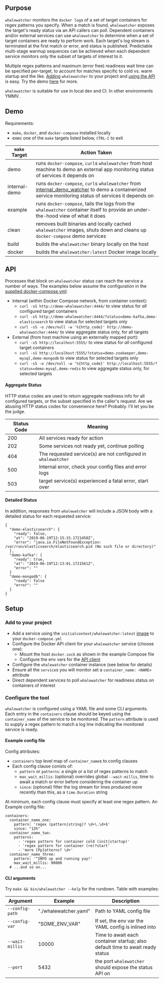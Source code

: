 ## Purpose

`whalewatcher` monitors the `docker log`s of a set of target containers for regex patterns you specify. When a match is found, `whalewatcher` exposes the target's ready status via an API callers can poll. Dependent containers and/or external services can use `whalewatcher` to determine when a set of target containers are ready to perform work. Each target's log stream is terminated at the first match or error, and status is published. Predictable multi-stage warmup sequences can be achieved when each dependent service monitors only the subset of targets of interest to it.

Multiple regex patterns and maximum (error free) readiness wait time can be specified per-target, to account for matches specific to cold vs. warm startup and the like. [Adding](#setup) `whalewatcher` to your project and [using the API](#API) is easy. Try the demo [here](#Demo) for more.

`whalewatcher` is suitable for use in local dev and CI. In other environments YMMV.


## Demo

Requirements:
 - `make`, `docker`, and `docker-compose` installed locally
 - exec one of the `make` targets listed below, `CTRL-C` to exit

| `make` Target | Action Taken             |
| ------------- | ------------------------ |
| demo          | runs `docker-compose`, `curl`s `whalewatcher` from host machine to demo an external app monitoring status of services it depends on |
| internal-demo | runs `docker-compose`, `curl`s `whalewatcher` from [internal_demo_watcher](https://github.com/elireisman/whalewatcher/blob/master/docker-compose.yml#L107-L112) to demo a containerized service monitoring status of services it depends on |
| example       | runs `docker-compose`, tails the logs from the `whalewatcher` container itself to provide an under-the-hood view of what it does |
| clean         | removes built binaries and locally cached `whalewatcher` images, shuts down and cleans up `docker-compose` demo services |
| build         | builds the `whalewatcher` binary locally on the host |
| docker        | builds the `whalewatcher:latest` Docker image locally |


## API

Processes that block on `whalewatcher` status can reach the service a number of ways. The examples below assume the configuration in the [supplied docker-compose.yml](https://github.com/elireisman/whalewatcher/blob/master/docker-compose.yml):
- Internal (within Docker Compose network, from container context):
  - `curl -sS http://demo-whalewatcher:4444/` to view status for _all_ configured target containers
  - `curl -sS http://demo-whalewatcher:4444/?status=demo-kafka,demo-elasticsearch` to view status for selected targets only
  - `curl -sS -o /dev/null -w '%{http_code}' http://demo-whalewatcher:4444/` to view aggregate status only, for all targets
- External (from host machine using an externally mapped port):
  - `curl -sS http://localhost:5555/` to view status for _all_ configured target containers
  - `curl -sS http://localhost:5555/?status=demo-zookeeper,demo-mysql,demo-mongodb` to view status for selected targets only
  - `curl -sS -o /dev/null -w '%{http_code}' http://localhost:5555/?status=demo-mysql,demo-redis` to view aggregate status only, for selected targets


#### Aggregate Status
HTTP status codes are used to return aggregate readiness info for all configured targets, or the subset specified in the caller's request. Are we abusing HTTP status codes for convenience here? Probably. I'll let you be the judge.

| Status Code  | Meaning           |
| ------------ | ----------------- |
| 200          | All services ready for action |
| 202          | Some services not ready yet, continue polling |
| 404          | The requested service(s) are not configured in `whalewatcher`  |
| 500          | Internal error, check your config files and error logs |
| 503          | target service(s) experienced a fatal error, start over   |


#### Detailed Status
In addition, responses from `whalewatcher` will include a JSON body with a detailed status for each requested service:

```
{
  "demo-elasticsearch": {
    "ready": false,
    "at": "2019-06-19T12:15:33.1721458Z",
    "error": "java.io.FileNotFoundException: /var/run/elasticsearch/elasticsearch.pid (No such file or directory)"
  },
  "demo-kafka": {
    "ready": true,
    "at": "2019-06-19T12:13:01.1721561Z",
    "error": ""
  }
  "demo-mongodb": {
    "ready": false
    "error": ""
  }
}
```


## Setup

### Add to your project
- Add a service using the `initialcontext/whalewatcher:latest` [image](https://hub.docker.com/repository/docker/initialcontext/whalewatcher) to your `docker-compose.yml`
- Configure the Docker API client for your `whalewatcher` service (choose one):
    - Mount the host `docker.sock` as shown in the example Compose file
    - Configure the env vars for the [API client](https://godoc.org/github.com/docker/docker/client)
- Configure the `whalewatcher` container instance (see below for details)
- Ensure all the `service`s you will monitor set a `container_name: <NAME>` attribute
- Direct dependent services to poll `whalewatcher` for readiness status on containers of interest

### Configure the tool
`whalewatcher` is configured using a YAML file and some CLI arguments. Each entry in the `containers` clause should be keyed using the `container_name` of the service to be monitored. The `pattern` attribute is used to supply a regex pattern to match a log line indicating the monitored service is ready.

#### Example config file
Config attributes:
- `containers` top level map of `container_name`s to config clauses
- Each config clause conists of:
  - `pattern` or `patterns`: a single or a list of regex patterns to match
  - `max_wait_millis`: (optional) overrides global `--wait-millis`, time to await a match or error before considering the container up
  - `since`: (optional) filter the log stream for lines produced more recently than this, as a `time.Duration` string

At minimum, each config clause must specify at least one regex pattern. An Example config file:
```
containers:
  container_name_one:
    pattern: 'regex (pattern|string)? \d+\.\d+$'
    since: "12h"
  container_name_two:
    patterns:
      - 'regex pattern for container cold (init|startup)'
      - 'regex pattern for container (re)?start'
      - 'more [Pp]atterns? \d+'
  container_name_three:
    pattern: '^INFO up and running yay!'
    max_wait_millis: 90000
  # ...and so on...
```


#### CLI arguments
Try `make && bin/whalewatcher --help` for the rundown. Table with examples:

| Argument        | Example | Description |
| --------------- | ------- | ----------- |
| `--config-path` | "./whalewatcher.yaml" | Path to YAML config file |
| `--config-var`  | "SOME_ENV_VAR" | If set, the env var the YAML config is inlined into |
| `--wait-millis` | 10000 | Time to await each container startup; also default time to await ready status |
| `--port`        | 5432 | the port `whalewatcher` should expose the status API on |

